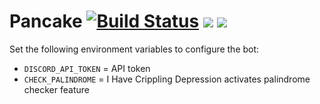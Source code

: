# Pancake [![Build Status](https://img.shields.io/travis/pgrosslicht/discord-pancake.svg)](https://travis-ci.org/pgrosslicht/discord-pancake) [![](https://images.microbadger.com/badges/version/pdgwien/discord-pancake.svg)](https://microbadger.com/images/pdgwien/discord-pancake "Get your own version badge on microbadger.com") [![](https://images.microbadger.com/badges/image/pdgwien/discord-pancake.svg)](https://microbadger.com/images/pdgwien/discord-pancake "Get your own image badge on microbadger.com")

Set the following environment variables to configure the bot:

* `DISCORD_API_TOKEN` = API token
* `CHECK_PALINDROME` = I Have Crippling Depression activates palindrome checker feature
